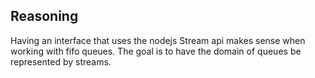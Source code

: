 ## Reasoning

Having an interface that uses the nodejs Stream api makes sense when working
with fifo queues. The goal is to have the domain of queues be represented by
streams.
